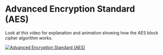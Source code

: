 # Advanced Encryption Standard (AES)

Look at this video for explanation and animation showing how the AES block cipher algorithm works.

[![Advanced Encryption Standard (AES)](https://lh3.googleusercontent.com/z6Sl4j9zQ88oUKNy0G3PAMiVwy8DzQLh_ygyvBXv0zVNUZ_wQPN_n7EAR2By3dhoUpX7kTpaHjRPni1MHwKpaBJbpNqdEsHZsH4q)](https://www.youtube.com/watch?v=lnKPoWZnNNM)
